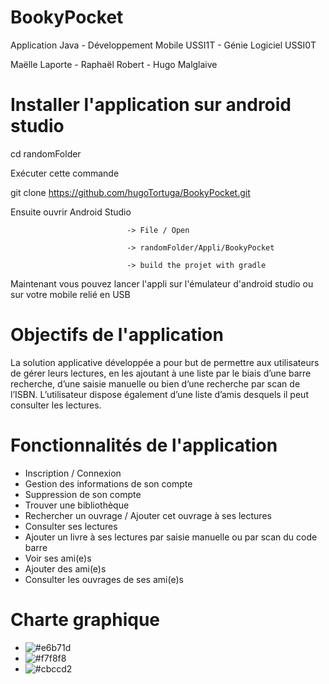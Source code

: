 # BookyPocket
Application Java - Développement Mobile USSI1T - Génie Logiciel USSI0T

Maëlle Laporte - Raphaël Robert - Hugo Malglaive

# Installer l'application sur android studio

cd randomFolder

Exécuter cette commande

git clone https://github.com/hugoTortuga/BookyPocket.git

Ensuite ouvrir Android Studio 

                              -> File / Open 

                              -> randomFolder/Appli/BookyPocket
                              
                              -> build the projet with gradle
                              
Maintenant vous pouvez lancer l'appli sur l'émulateur d'android studio ou sur votre mobile relié en USB

# Objectifs de l'application

La solution applicative développée a pour but de permettre aux utilisateurs de gérer leurs lectures, en les ajoutant à une liste par le biais d’une barre recherche, d’une saisie manuelle ou bien d’une recherche par scan de l’ISBN. L’utilisateur dispose également d’une liste d’amis desquels il peut consulter les lectures.

# Fonctionnalités de l'application

-	Inscription / Connexion
-	Gestion des informations de son compte
-	Suppression de son compte
-	Trouver une bibliothèque
-	Rechercher un ouvrage / Ajouter cet ouvrage à ses lectures
-	Consulter ses lectures
-	Ajouter un livre à ses lectures par saisie manuelle ou par scan du code barre
-	Voir ses ami(e)s 
-	Ajouter des ami(e)s
-	Consulter les ouvrages de ses ami(e)s

# Charte graphique
* ![#e6b71d](https://placehold.it/15/deb0dd/000000?text=+)
* ![#f7f8f8](https://placehold.it/15/c6d6b2/000000?text=+)
* ![#cbccd2](https://placehold.it/15/a6a695/000000?text=+)


